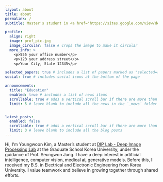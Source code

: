 ```yaml
---
layout: about
title: about
permalink: /
subtitle: Master's student in <a href='https://sites.google.com/view/deepiplab/'>DIP Lab</a>, Korea University

profile:
  align: right
  image: prof_pic.jpg
  image_circular: false # crops the image to make it circular
  more_info: >
    <p>555 your office number</p>
    <p>123 your address street</p>
    <p>Your City, State 12345</p>

selected_papers: true # includes a list of papers marked as "selected={true}"
social: true # includes social icons at the bottom of the page

announcements:
  title: "Education"
  enabled: true # includes a list of news items
  scrollable: true # adds a vertical scroll bar if there are more than 3 news items
  limit: 5 # leave blank to include all the news in the `_news` folder


latest_posts:
  enabled: false
  scrollable: true # adds a vertical scroll bar if there are more than 3 new posts items
  limit: 3 # leave blank to include all the blog posts
---
```


Hi, I'm Youngwoon Kim, a Master’s student at [DIP Lab - Deep Image Processing Lab](https://sites.google.com/view/deepiplab/) at the Graduate School Korea University, under the guidance of Prof. Seungwon Jung. I have a deep interest in artificial intelligence, computer vision, medical ai, generative models. Before this, I received my B.S. in Electrical and Electronic Engineering from Korea University. I value teamwork and believe in growing together through shared efforts.
